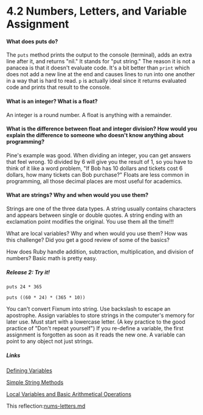 # 4.2 Numbers, Letters, and Variable Assignment

#### What does puts do?
The `puts` method prints the output to the console (terminal), adds an extra line after it, and returns "nil." It stands for "put string." The reason it is not a panacea is that it doesn't evaluate code. It's a bit better than `print` which does not add a new line at the end and causes lines to run into one another in a way that is hard to read. `p` is actually ideal since it returns evaluated code and prints that result to the console.

#### What is an integer? What is a float?
An integer is a round number. A float is anything with a remainder. 

#### What is the difference between float and integer division? How would you explain the difference to someone who doesn't know anything about programming?

Pine's example was good. When dividing an integer, you can get answers that feel wrong. 10 divided by 6 will give you the result of 1, so you have to think of it like a word problem, "If Bob has 10 dollars and tickets cost 6 dollars, how many tickets can Bob purchase?" Floats are less common in programming, all those decimal places are most useful for academics.

#### What are strings? Why and when would you use them? 
Strings are one of the three data types. A string usually contains characters and appears between single or double quotes. A string ending with an exclamation point modifies the original. You use them all the time!!!

What are local variables? Why and when would you use them?
How was this challenge? Did you get a good review of some of the basics?

How does Ruby handle addition, subtraction, multiplication, and division of numbers?
Basic math is pretty easy.

##### Release 2: Try it!

<!-- hours in a year -->
<!-- # 24 hours in 1 day; 365 days in 1 year -->
```
puts 24 * 365
```

<!-- # minutes in a decade -->
<!-- # 60 minutes in 1 hour; 24 hours in 1 day. 365 days in 1 year. -->
```
puts ((60 * 24) * (365 * 10))
```

<!-- Notes from ch. 3 and 4 (Learn to Program) -->
You can't convert Fixnum into string.
Use backslash to escape an apostrophe.
Assign variables to store strings in the computer's memory for later use. Must start with a lowercase letter. (A key practice to the good practice of "Don't repeat yourself")
If you re-define a variable, the first assignment is forgotten as soon as it reads the new one. 
A variable can point to any object not just strings.

##### Links
[Defining Variables](https://github.com/jreeserunyan/phase-0/blob/master/week-4/defining-variables.rb)

[Simple String Methods](https://github.com/jreeserunyan/phase-0/blob/master/week-4/simple-string.rb)

[Local Variables and Basic Arithmetical Operations](https://github.com/jreeserunyan/phase-0/blob/master/week-4/basic-math.rb)

This reflection:[nums-letters.md](https://github.com/jreeserunyan/phase-0/blob/master/week-4/nums-letters.md) 

